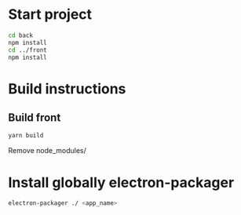 # Start project
```sh
cd back
npm install
cd ../front
npm install
```

# Build instructions

## Build front
```sh
yarn build
```

Remove node_modules/

# Install globally electron-packager
```sh
electron-packager ./ <app_name>
```